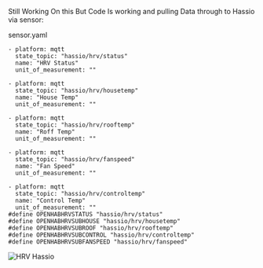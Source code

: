 
Still Working On this But Code Is working and pulling Data through to Hassio via sensor:

sensor.yaml
```
- platform: mqtt                          
  state_topic: "hassio/hrv/status"
  name: "HRV Status"
  unit_of_measurement: ""
  
- platform: mqtt                          
  state_topic: "hassio/hrv/housetemp"
  name: "House Temp"
  unit_of_measurement: ""
  
- platform: mqtt                          
  state_topic: "hassio/hrv/rooftemp"
  name: "Roff Temp"
  unit_of_measurement: ""
  
- platform: mqtt                          
  state_topic: "hassio/hrv/fanspeed"
  name: "Fan Speed"
  unit_of_measurement: ""

- platform: mqtt                          
  state_topic: "hassio/hrv/controltemp"
  name: "Control Temp"
  unit_of_measurement: ""
#define OPENHABHRVSTATUS "hassio/hrv/status"
#define OPENHABHRVSUBHOUSE "hassio/hrv/housetemp"
#define OPENHABHRVSUBROOF "hassio/hrv/rooftemp"
#define OPENHABHRVSUBCONTROL "hassio/hrv/controltemp"
#define OPENHABHRVSUBFANSPEED "hassio/hrv/fanspeed"
```
![HRV Hassio](https://user-images.githubusercontent.com/29391962/141737219-631d36ff-4ed0-4e42-ac0c-32908596b6b3.png)

